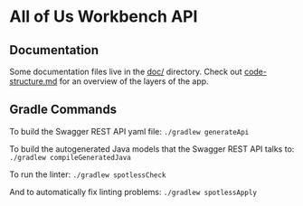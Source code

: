 # All of Us Workbench API

## Documentation

Some documentation files live in the [doc/](https://github.com/all-of-us/workbench/blob/master/api/doc/) directory. Check out [code-structure.md](https://github.com/all-of-us/workbench/blob/master/api/doc/code-structure.md) for an overview of the layers of the app. 

## Gradle Commands
To build the Swagger REST API yaml file:
`./gradlew generateApi`

To build the autogenerated Java models that the Swagger REST API talks to:
`./gradlew compileGeneratedJava`

To run the linter:
`./gradlew spotlessCheck`

And to automatically fix linting problems:
`./gradlew spotlessApply`
